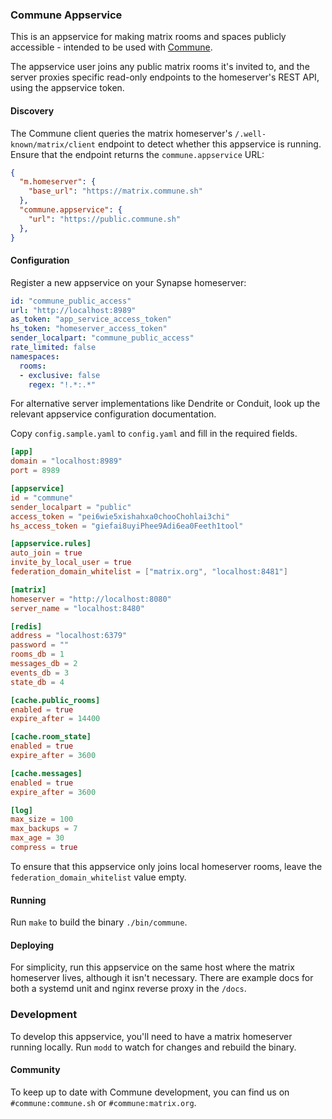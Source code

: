 ### Commune Appservice

This is an appservice for making matrix rooms and spaces publicly accessible - intended
to be used with [Commune](https://github.com/commune-sh/commune).

The appservice user joins any public matrix rooms it's invited to, and the server proxies specific read-only endpoints to the homeserver's REST API, using the appservice token. 

#### Discovery

The Commune client queries the matrix homeserver's `/.well-known/matrix/client` endpoint to detect whether this appservice is running. Ensure that the endpoint returns the `commune.appservice` URL:

```json
{
  "m.homeserver": {
    "base_url": "https://matrix.commune.sh"
  },
  "commune.appservice": {
    "url": "https://public.commune.sh"
  },
}
```

#### Configuration

Register a new appservice on your Synapse homeserver:

```yaml
id: "commune_public_access"
url: "http://localhost:8989"
as_token: "app_service_access_token"
hs_token: "homeserver_access_token"
sender_localpart: "commune_public_access" 
rate_limited: false
namespaces:
  rooms:
  - exclusive: false
    regex: "!.*:.*"
```

For alternative server implementations like Dendrite or Conduit, look up the relevant appservice configuration documentation.

Copy `config.sample.yaml` to `config.yaml` and fill in the required fields.

```toml
[app]
domain = "localhost:8989"
port = 8989

[appservice]
id = "commune"
sender_localpart = "public"
access_token = "pei6wie5xishahxa0chooChohlai3chi"
hs_access_token = "giefai8uyiPhee9Adi6ea0Feeth1tool"

[appservice.rules]
auto_join = true
invite_by_local_user = true
federation_domain_whitelist = ["matrix.org", "localhost:8481"]

[matrix]
homeserver = "http://localhost:8080"
server_name = "localhost:8480"

[redis]
address = "localhost:6379"
password = ""
rooms_db = 1
messages_db = 2
events_db = 3
state_db = 4

[cache.public_rooms]
enabled = true
expire_after = 14400

[cache.room_state]
enabled = true
expire_after = 3600

[cache.messages]
enabled = true
expire_after = 3600

[log]
max_size = 100
max_backups = 7
max_age = 30
compress = true

```

To ensure that this appservice only joins local homeserver rooms, leave the `federation_domain_whitelist` value empty. 

#### Running

Run `make` to build the binary `./bin/commune`.

#### Deploying

For simplicity, run this appservice on the same host where the matrix homeserver lives, although it isn't necessary. There are example docs for both a systemd unit and nginx reverse proxy in the `/docs`.

### Development

To develop this appservice, you'll need to have a matrix homeserver running locally. Run `modd` to watch for changes and rebuild the binary.


#### Community

To keep up to date with Commune development, you can find us on `#commune:commune.sh` or `#commune:matrix.org`.

